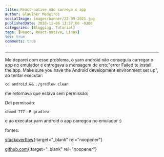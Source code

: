 ```yaml
---
title: React-native não carrega o app
author: Glaulher Medeiros
socialImage: images/banner/22-09-2021.jpg
publishedDate: 2020-11-08 13:27:00 -0300
categories: [Blogging, Tutorial]
tags: [React, React-native, Linux]
toc: true
comments: true
---
```

***

Me deparei com esse problema, o yarn android não conseguia carregar o app no emulador e entregava a mensagem de erro:"error Failed to install the app. Make sure you have the Android development environment set up", ao tentar executar:

```shell
cd android && ./gradlew clean
```

me retornava que estava sem permissão:

Dei permissão:

```shell
chmod 777 -R gradlew
```

e ao executar yarn android o app carregou no emulador :)



fontes:

[stackoverflow]( https://stackoverflow.com/questions/56891033/facing-issue-failed-to-install-the-app-make-sure-you-have-the-android-develop){:target="_blank" rel="noopener"}

[github.com](https://github.com/facebook/react-native/issues/23306){:target="_blank" rel="noopener"}



